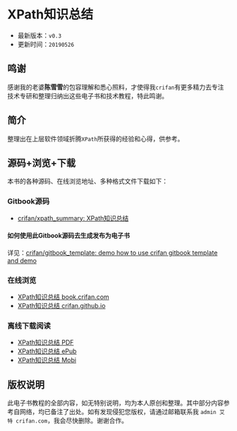 # XPath知识总结

* 最新版本：`v0.3`
* 更新时间：`20190526`

## 鸣谢

感谢我的老婆**陈雪雪**的包容理解和悉心照料，才使得我`crifan`有更多精力去专注技术专研和整理归纳出这些电子书和技术教程，特此鸣谢。

## 简介

整理出在上层软件领域折腾`XPath`所获得的经验和心得，供参考。

## 源码+浏览+下载

本书的各种源码、在线浏览地址、多种格式文件下载如下：

### Gitbook源码

* [crifan/xpath_summary: XPath知识总结](https://github.com/crifan/xpath_summary)

#### 如何使用此Gitbook源码去生成发布为电子书

详见：[crifan/gitbook_template: demo how to use crifan gitbook template and demo](https://github.com/crifan/gitbook_template)

### 在线浏览

* [XPath知识总结 book.crifan.com](http://book.crifan.com/books/xpath_summary/website)
* [XPath知识总结 crifan.github.io](https://crifan.github.io/xpath_summary/website)

### 离线下载阅读

* [XPath知识总结 PDF](http://book.crifan.com/books/xpath_summary/pdf/xpath_summary.pdf)
* [XPath知识总结 ePub](http://book.crifan.com/books/xpath_summary/epub/xpath_summary.epub)
* [XPath知识总结 Mobi](http://book.crifan.com/books/xpath_summary/mobi/xpath_summary.mobi)

## 版权说明

此电子书教程的全部内容，如无特别说明，均为本人原创和整理。其中部分内容参考自网络，均已备注了出处。如有发现侵犯您版权，请通过邮箱联系我 `admin 艾特 crifan.com`，我会尽快删除。谢谢合作。